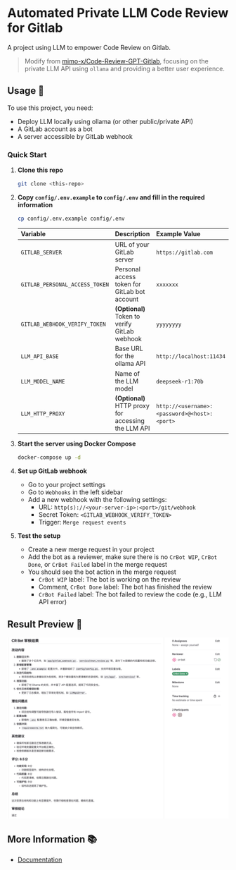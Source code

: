 # Automated Private LLM Code Review for Gitlab

A project using LLM to empower Code Review on Gitlab. 

> Modify from [mimo-x/Code-Review-GPT-Gitlab](https://github.com/mimo-x/Code-Review-GPT-Gitlab), focusing on the private LLM API using `ollama` and providing a better user experience. 

## Usage 📖

To use this project, you need:

- Deploy LLM locally using ollama (or other public/private API)
- A GitLab account as a bot
- A server accessible by GitLab webhook

### Quick Start

1. **Clone this repo**

    ```bash
    git clone <this-repo>
    ```

2. **Copy `config/.env.example` to `config/.env` and fill in the required information**

    ```bash
    cp config/.env.example config/.env
    ```

    | Variable                        | Description                                      | Example Value                                  |
    |---------------------------------|--------------------------------------------------|------------------------------------------------|
    | `GITLAB_SERVER`                 | URL of your GitLab server                        | `https://gitlab.com`            |
    | `GITLAB_PERSONAL_ACCESS_TOKEN`  | Personal access token for GitLab bot account                 | `xxxxxxx`                         |
    | `GITLAB_WEBHOOK_VERIFY_TOKEN`   | **(Optional)** Token to verify GitLab webhook                   | `yyyyyyyy`                             |
    | `LLM_API_BASE`                  | Base URL for the ollama API                         | `http://localhost:11434`                          |
    | `LLM_MODEL_NAME`                | Name of the LLM model                            | `deepseek-r1:70b`                              |
    | `LLM_HTTP_PROXY`                | **(Optional)** HTTP proxy for accessing the LLM API             | `http://<username>:<password>@<host>:<port>`    |


3. **Start the server using Docker Compose**

    ```bash
    docker-compose up -d
    ```

4. **Set up GitLab webhook**
    - Go to your project settings
    - Go to `Webhooks` in the left sidebar
    - Add a new webhook with the following settings:
        - URL: `http(s)://<your-server-ip>:<port>/git/webhook`
        - Secret Token: `<GITLAB_WEBHOOK_VERIFY_TOKEN>`
        - Trigger: `Merge request events`

5. **Test the setup**
    - Create a new merge request in your project
    - Add the bot as a reviewer, make sure there is no `CrBot WIP`, `CrBot Done`, or `CrBot Failed`  label in the merge request
    - You should see the bot action in the merge request
        - `CrBot WIP` label: The bot is working on the review
        - Comment, `CrBot Done` label: The bot has finished the review
        - `CrBot Failed` label: The bot failed to review the code (e.g., LLM API error)

## Result Preview 🌈

![Preview](/doc/img/cr_bot.png)

## More Information 📚

- [Documentation](/doc/)